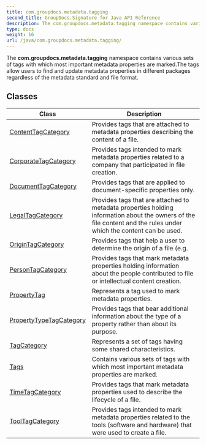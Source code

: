 ```yaml
---
title: com.groupdocs.metadata.tagging
second_title: GroupDocs.Signature for Java API Reference
description: The com.groupdocs.metadata.tagging namespace contains various sets of tags with which most important metadata properties are marked.The tags allow users to find and update metadata properties in different packages regardless of the metadata standard and file format.
type: docs
weight: 16
url: /java/com.groupdocs.metadata.tagging/
---
```


The **com.groupdocs.metadata.tagging** namespace contains various sets of tags with which most important metadata properties are marked.The tags allow users to find and update metadata properties in different packages regardless of the metadata standard and file format.


## Classes

| Class | Description |
| --- | --- |
| [ContentTagCategory](../com.groupdocs.metadata.tagging/contenttagcategory) | Provides tags that are attached to metadata properties describing the content of a file. |
| [CorporateTagCategory](../com.groupdocs.metadata.tagging/corporatetagcategory) | Provides tags intended to mark metadata properties related to a company that participated in file creation. |
| [DocumentTagCategory](../com.groupdocs.metadata.tagging/documenttagcategory) | Provides tags that are applied to document-specific properties only. |
| [LegalTagCategory](../com.groupdocs.metadata.tagging/legaltagcategory) | Provides tags that are attached to metadata properties holding information about the owners of the file content and the rules under which the content can be used. |
| [OriginTagCategory](../com.groupdocs.metadata.tagging/origintagcategory) | Provides tags that help a user to determine the origin of a file (e.g. |
| [PersonTagCategory](../com.groupdocs.metadata.tagging/persontagcategory) | Provides tags that mark metadata properties holding information about the people contributed to file or intellectual content creation. |
| [PropertyTag](../com.groupdocs.metadata.tagging/propertytag) | Represents a tag used to mark metadata properties. |
| [PropertyTypeTagCategory](../com.groupdocs.metadata.tagging/propertytypetagcategory) | Provides tags that bear additional information about the type of a property rather than about its purpose. |
| [TagCategory](../com.groupdocs.metadata.tagging/tagcategory) | Represents a set of tags having some shared characteristics. |
| [Tags](../com.groupdocs.metadata.tagging/tags) | Contains various sets of tags with which most important metadata properties are marked. |
| [TimeTagCategory](../com.groupdocs.metadata.tagging/timetagcategory) | Provides tags that mark metadata properties used to describe the lifecycle of a file. |
| [ToolTagCategory](../com.groupdocs.metadata.tagging/tooltagcategory) | Provides tags intended to mark metadata properties related to the tools (software and hardware) that were used to create a file. |
